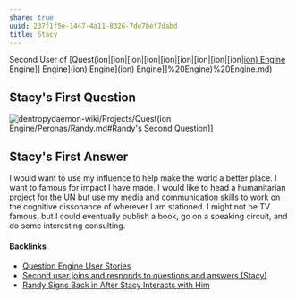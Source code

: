```yaml
---
share: true
uuid: 237f1f5e-1447-4a11-8326-7de7bef7dabd
title: Stacy
---
```

Second User of [Quest(ion|[ion|[ion|[ion|[ion|[ion|[ion|[ion|[ion|[ion) Engine](/ion) Engine]] Engine](ion) Engine](ion) Engine]]%20Engine)%20Engine.md)

## Stacy's First Question

![dentropydaemon-wiki/Projects/Quest(ion](/ion) Engine/Peronas/Randy.md#Randy's Second Question]]

## Stacy's First Answer

I would want to use my influence to help make the world a better place. I want to famous for impact I have made. I would like to head a humanitarian project for the UN but use my media and communication skills to work on the cognitive dissonance of wherever I am stationed. I might not be TV famous, but I could eventually publish a book, go on a speaking circuit, and do some interesting consulting.

#### Backlinks

* [Question Engine User Stories](/f137b314-579f-42ab-8be5-1c72bf9ebcd9)
* [Second user joins and responds to questions and answers (Stacy)](/e5bc4d85-ce9f-4797-b86e-488a656e9419)
* [Randy Signs Back in After Stacy Interacts with Him](/88190947-493a-48cb-a8b1-32664df25f12)